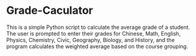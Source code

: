 # Grade-Caculator
This is a simple Python script to calculate the average grade of a student. The user is prompted to enter their grades for Chinese, Math, English, Physics, Chemistry, Civic, Geography, Biology, and History, and the program calculates the weighted average based on the course grouping.
